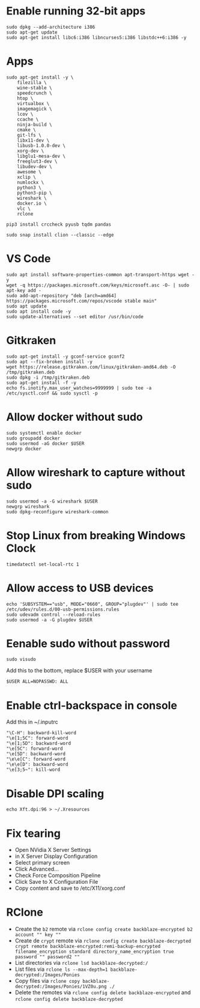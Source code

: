 # Enable running 32-bit apps
```
sudo dpkg --add-architecture i386
sudo apt-get update
sudo apt-get install libc6:i386 libncurses5:i386 libstdc++6:i386 -y
```

# Apps
```
sudo apt-get install -y \
    filezilla \
    wine-stable \
    speedcrunch \
    htop \
    virtualbox \
    imagemagick \
    lcov \
    ccache \
    ninja-build \
    cmake \
    git-lfs \
    libx11-dev \
    libusb-1.0.0-dev \
    xorg-dev \
    libglu1-mesa-dev \
    freeglut3-dev \
    libudev-dev \
    awesome \
    xclip \
    numlockx \
    python3 \
    python3-pip \
    wireshark \
    docker.io \
    vlc \
    rclone

pip3 install crccheck pyusb tqdm pandas

sudo snap install clion --classic --edge
```

# VS Code
```
sudo apt install software-properties-common apt-transport-https wget -y
wget -q https://packages.microsoft.com/keys/microsoft.asc -O- | sudo apt-key add -
sudo add-apt-repository "deb [arch=amd64] https://packages.microsoft.com/repos/vscode stable main"
sudo apt update
sudo apt install code -y
sudo update-alternatives --set editor /usr/bin/code
```

# Gitkraken
```
sudo apt-get install -y gconf-service gconf2
sudo apt --fix-broken install -y
wget https://release.gitkraken.com/linux/gitkraken-amd64.deb -O /tmp/gitkraken.deb
sudo dpkg -i /tmp/gitkraken.deb
sudo apt-get install -f -y
echo fs.inotify.max_user_watches=9999999 | sudo tee -a /etc/sysctl.conf && sudo sysctl -p
```

# Allow docker without sudo
```
sudo systemctl enable docker
sudo groupadd docker
sudo usermod -aG docker $USER
newgrp docker
```

# Allow wireshark to capture without sudo
```
sudo usermod -a -G wireshark $USER
newgrp wireshark
sudo dpkg-reconfigure wireshark-common
```

# Stop Linux from breaking Windows Clock
```
timedatectl set-local-rtc 1
```

# Allow access to USB devices
```
echo 'SUBSYSTEM=="usb", MODE="0660", GROUP="plugdev"' | sudo tee /etc/udev/rules.d/00-usb-permissions.rules
sudo udevadm control --reload-rules
sudo usermod -a -G plugdev $USER
```

# Eenable sudo without password
```
sudo visudo
```

Add this to the bottom, replace $USER with your username
```
$USER ALL=NOPASSWD: ALL
```

# Enable ctrl-backspace in console
Add this in ~/.inputrc
```
"\C-H": backward-kill-word
"\e[1;5C": forward-word
"\e[1;5D": backward-word
"\e[5C": forward-word
"\e[5D": backward-word
"\e\e[C": forward-word
"\e\e[D": backward-word
"\e[3;5~": kill-word
```

# Disable DPI scaling
```
echo Xft.dpi:96 > ~/.Xresources
```

# Fix tearing
* Open NVidia X Server Settings
* in X Server Display Configuration
* Select primary screen
* Click Advanced...
* Check Force Composition Pipeline
* Click Save to X Configuration File
* Copy content and save to /etc/X11/xorg.conf

# RClone 
* Create the `b2` remote via `rclone config create backblaze-encrypted b2 account "" key ""`
* Create de `crypt` remote via `rclone config create backblaze-decrypted crypt remote backblaze-encrypted:remi-backup-encrypted filename_encryption standard directory_name_encryption true password "" password2 ""`
* List directories via `rclone lsd backblaze-decrypted:/`
* List files via `rclone ls --max-depth=1 backblaze-decrypted:/Images/Ponies` 
* Copy files via `rclone copy backblaze-decrypted:/Images/Ponies/1VZ0u.png ./`
* Delete the remotes via `rclone config delete backblaze-encrypted` and `rclone config delete backblaze-decrypted`
